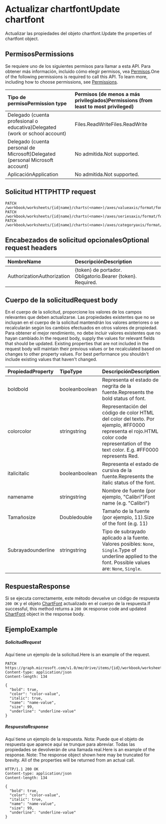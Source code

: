 # <a name="update-chartfont"></a><span data-ttu-id="733dc-101">Actualizar chartfont</span><span class="sxs-lookup"><span data-stu-id="733dc-101">Update chartfont</span></span>

<span data-ttu-id="733dc-102">Actualizar las propiedades del objeto chartfont.</span><span class="sxs-lookup"><span data-stu-id="733dc-102">Update the properties of chartfont object.</span></span>
## <a name="permissions"></a><span data-ttu-id="733dc-103">Permisos</span><span class="sxs-lookup"><span data-stu-id="733dc-103">Permissions</span></span>
<span data-ttu-id="733dc-p101">Se requiere uno de los siguientes permisos para llamar a esta API. Para obtener más información, incluido cómo elegir permisos, vea [Permisos](../../../concepts/permissions_reference.md).</span><span class="sxs-lookup"><span data-stu-id="733dc-p101">One of the following permissions is required to call this API. To learn more, including how to choose permissions, see [Permissions](../../../concepts/permissions_reference.md).</span></span>

|<span data-ttu-id="733dc-106">Tipo de permiso</span><span class="sxs-lookup"><span data-stu-id="733dc-106">Permission type</span></span>      | <span data-ttu-id="733dc-107">Permisos (de menos a más privilegiados)</span><span class="sxs-lookup"><span data-stu-id="733dc-107">Permissions (from least to most privileged)</span></span>              |
|:--------------------|:---------------------------------------------------------|
|<span data-ttu-id="733dc-108">Delegado (cuenta profesional o educativa)</span><span class="sxs-lookup"><span data-stu-id="733dc-108">Delegated (work or school account)</span></span> | <span data-ttu-id="733dc-109">Files.ReadWrite</span><span class="sxs-lookup"><span data-stu-id="733dc-109">Files.ReadWrite</span></span>    |
|<span data-ttu-id="733dc-110">Delegado (cuenta personal de Microsoft)</span><span class="sxs-lookup"><span data-stu-id="733dc-110">Delegated (personal Microsoft account)</span></span> | <span data-ttu-id="733dc-111">No admitida.</span><span class="sxs-lookup"><span data-stu-id="733dc-111">Not supported.</span></span>    |
|<span data-ttu-id="733dc-112">Aplicación</span><span class="sxs-lookup"><span data-stu-id="733dc-112">Application</span></span> | <span data-ttu-id="733dc-113">No admitida.</span><span class="sxs-lookup"><span data-stu-id="733dc-113">Not supported.</span></span> |

## <a name="http-request"></a><span data-ttu-id="733dc-114">Solicitud HTTP</span><span class="sxs-lookup"><span data-stu-id="733dc-114">HTTP request</span></span>
<!-- { "blockType": "ignored" } -->
```http
PATCH /workbook/worksheets/{id|name}/charts(<name>)/axes/valueaxis/format/font
PATCH /workbook/worksheets/{id|name}/charts(<name>)/axes/seriesaxis/format/font
PATCH /workbook/worksheets/{id|name}/charts(<name>)/axes/categoryaxis/format/font
```
## <a name="optional-request-headers"></a><span data-ttu-id="733dc-115">Encabezados de solicitud opcionales</span><span class="sxs-lookup"><span data-stu-id="733dc-115">Optional request headers</span></span>
| <span data-ttu-id="733dc-116">Nombre</span><span class="sxs-lookup"><span data-stu-id="733dc-116">Name</span></span>       | <span data-ttu-id="733dc-117">Descripción</span><span class="sxs-lookup"><span data-stu-id="733dc-117">Description</span></span>|
|:-----------|:-----------|
| <span data-ttu-id="733dc-118">Authorization</span><span class="sxs-lookup"><span data-stu-id="733dc-118">Authorization</span></span>  | <span data-ttu-id="733dc-p102">{token} de portador. Obligatorio.</span><span class="sxs-lookup"><span data-stu-id="733dc-p102">Bearer {token}. Required.</span></span> |

## <a name="request-body"></a><span data-ttu-id="733dc-121">Cuerpo de la solicitud</span><span class="sxs-lookup"><span data-stu-id="733dc-121">Request body</span></span>
<span data-ttu-id="733dc-p103">En el cuerpo de la solicitud, proporcione los valores de los campos relevantes que deben actualizarse. Las propiedades existentes que no se incluyan en el cuerpo de la solicitud mantendrán los valores anteriores o se recalcularán según los cambios efectuados en otros valores de propiedad. Para obtener el mejor rendimiento, no debe incluir valores existentes que no hayan cambiado.</span><span class="sxs-lookup"><span data-stu-id="733dc-p103">In the request body, supply the values for relevant fields that should be updated. Existing properties that are not included in the request body will maintain their previous values or be recalculated based on changes to other property values. For best performance you shouldn't include existing values that haven't changed.</span></span>

| <span data-ttu-id="733dc-125">Propiedad</span><span class="sxs-lookup"><span data-stu-id="733dc-125">Property</span></span>     | <span data-ttu-id="733dc-126">Tipo</span><span class="sxs-lookup"><span data-stu-id="733dc-126">Type</span></span>   |<span data-ttu-id="733dc-127">Descripción</span><span class="sxs-lookup"><span data-stu-id="733dc-127">Description</span></span>|
|:---------------|:--------|:----------|
|<span data-ttu-id="733dc-128">bold</span><span class="sxs-lookup"><span data-stu-id="733dc-128">bold</span></span>|<span data-ttu-id="733dc-129">boolean</span><span class="sxs-lookup"><span data-stu-id="733dc-129">boolean</span></span>|<span data-ttu-id="733dc-130">Representa el estado de negrita de la fuente.</span><span class="sxs-lookup"><span data-stu-id="733dc-130">Represents the bold status of font.</span></span>|
|<span data-ttu-id="733dc-131">color</span><span class="sxs-lookup"><span data-stu-id="733dc-131">color</span></span>|<span data-ttu-id="733dc-132">string</span><span class="sxs-lookup"><span data-stu-id="733dc-132">string</span></span>|<span data-ttu-id="733dc-p104">Representación del código de color HTML del color del texto. Por ejemplo, #FF0000 representa el rojo.</span><span class="sxs-lookup"><span data-stu-id="733dc-p104">HTML color code representation of the text color. E.g. #FF0000 represents Red.</span></span>|
|<span data-ttu-id="733dc-136">italic</span><span class="sxs-lookup"><span data-stu-id="733dc-136">italic</span></span>|<span data-ttu-id="733dc-137">boolean</span><span class="sxs-lookup"><span data-stu-id="733dc-137">boolean</span></span>|<span data-ttu-id="733dc-138">Representa el estado de cursiva de la fuente.</span><span class="sxs-lookup"><span data-stu-id="733dc-138">Represents the italic status of the font.</span></span>|
|<span data-ttu-id="733dc-139">name</span><span class="sxs-lookup"><span data-stu-id="733dc-139">name</span></span>|<span data-ttu-id="733dc-140">string</span><span class="sxs-lookup"><span data-stu-id="733dc-140">string</span></span>|<span data-ttu-id="733dc-141">Nombre de fuente (por ejemplo, "Calibri")</span><span class="sxs-lookup"><span data-stu-id="733dc-141">Font name (e.g. "Calibri")</span></span>|
|<span data-ttu-id="733dc-142">Tamaño</span><span class="sxs-lookup"><span data-stu-id="733dc-142">size</span></span>|<span data-ttu-id="733dc-143">Double</span><span class="sxs-lookup"><span data-stu-id="733dc-143">double</span></span>|<span data-ttu-id="733dc-144">Tamaño de la fuente (por ejemplo, 11).</span><span class="sxs-lookup"><span data-stu-id="733dc-144">Size of the font (e.g. 11)</span></span>|
|<span data-ttu-id="733dc-145">Subrayado</span><span class="sxs-lookup"><span data-stu-id="733dc-145">underline</span></span>|<span data-ttu-id="733dc-146">string</span><span class="sxs-lookup"><span data-stu-id="733dc-146">string</span></span>|<span data-ttu-id="733dc-p105">Tipo de subrayado aplicado a la fuente. Valores posibles: `None`, `Single`.</span><span class="sxs-lookup"><span data-stu-id="733dc-p105">Type of underline applied to the font. Possible values are: `None`, `Single`.</span></span>|

## <a name="response"></a><span data-ttu-id="733dc-149">Respuesta</span><span class="sxs-lookup"><span data-stu-id="733dc-149">Response</span></span>

<span data-ttu-id="733dc-150">Si se ejecuta correctamente, este método devuelve un código de respuesta `200 OK` y el objeto [ChartFont](../resources/chartfont.md) actualizado en el cuerpo de la respuesta.</span><span class="sxs-lookup"><span data-stu-id="733dc-150">If successful, this method returns a `200 OK` response code and updated [ChartFont](../resources/chartfont.md) object in the response body.</span></span>
## <a name="example"></a><span data-ttu-id="733dc-151">Ejemplo</span><span class="sxs-lookup"><span data-stu-id="733dc-151">Example</span></span>
##### <a name="request"></a><span data-ttu-id="733dc-152">Solicitud</span><span class="sxs-lookup"><span data-stu-id="733dc-152">Request</span></span>
<span data-ttu-id="733dc-153">Aquí tiene un ejemplo de la solicitud.</span><span class="sxs-lookup"><span data-stu-id="733dc-153">Here is an example of the request.</span></span>
<!-- {
  "blockType": "request",
  "name": "update_chartfont"
}-->
```http
PATCH https://graph.microsoft.com/v1.0/me/drive/items/{id}/workbook/worksheets/{id|name}/charts(<name>)/axes/valueaxis/format/font
Content-type: application/json
Content-length: 134

{
  "bold": true,
  "color": "color-value",
  "italic": true,
  "name": "name-value",
  "size": 99,
  "underline": "underline-value"
}
```
##### <a name="response"></a><span data-ttu-id="733dc-154">Respuesta</span><span class="sxs-lookup"><span data-stu-id="733dc-154">Response</span></span>
<span data-ttu-id="733dc-p106">Aquí tiene un ejemplo de la respuesta. Nota: Puede que el objeto de respuesta que aparece aquí se trunque para abreviar. Todas las propiedades se devolverán de una llamada real.</span><span class="sxs-lookup"><span data-stu-id="733dc-p106">Here is an example of the response. Note: The response object shown here may be truncated for brevity. All of the properties will be returned from an actual call.</span></span>
<!-- {
  "blockType": "response",
  "truncated": true,
  "@odata.type": "microsoft.graph.chartFont"
} -->
```http
HTTP/1.1 200 OK
Content-type: application/json
Content-length: 134

{
  "bold": true,
  "color": "color-value",
  "italic": true,
  "name": "name-value",
  "size": 99,
  "underline": "underline-value"
}
```

<!-- uuid: 8fcb5dbc-d5aa-4681-8e31-b001d5168d79
2015-10-25 14:57:30 UTC -->
<!-- {
  "type": "#page.annotation",
  "description": "Update chartfont",
  "keywords": "",
  "section": "documentation",
  "tocPath": ""
}-->
